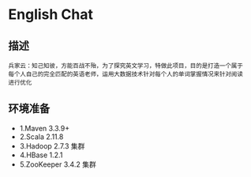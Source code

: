 # English Chat
## 描述
```
兵家云：知己知彼，方能百战不殆，为了探究英文学习，特做此项目，目的是打造一个属于
每个人自己的完全匹配的英语老师，运用大数据技术针对每个人的单词掌握情况来针对阅读
进行优化
```
## 环境准备
- 1.Maven 3.3.9+
- 2.Scala 2.11.8
- 3.Hadoop 2.7.3 集群
- 4.HBase 1.2.1
- 5.ZooKeeper 3.4.2 集群

